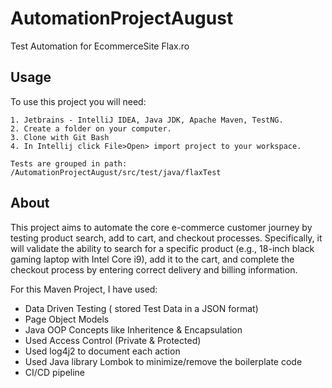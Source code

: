 # AutomationProjectAugust
Test Automation for EcommerceSite Flax.ro
## Usage
To use this project you will need:
```
1. Jetbrains - IntelliJ IDEA, Java JDK, Apache Maven, TestNG.
2. Create a folder on your computer.
3. Clone with Git Bash
4. In Intellij click File>Open> import project to your workspace.

Tests are grouped in path: /AutomationProjectAugust/src/test/java/flaxTest
```
## About
This project aims to automate the core e-commerce customer journey by testing product search, add to cart, and checkout processes. Specifically, it will validate the ability to search for a specific product (e.g., 18-inch black gaming laptop with Intel Core i9), add it to the cart, and complete the checkout process by entering correct delivery and billing information.

For this Maven Project, I have used:
- Data Driven Testing ( stored Test Data in a JSON format)
- Page Object Models
- Java OOP Concepts like Inheritence & Encapsulation
- Used Access Control (Private & Protected)
- Used log4j2 to document each action
- Used Java library Lombok to minimize/remove the boilerplate code
- CI/CD pipeline
